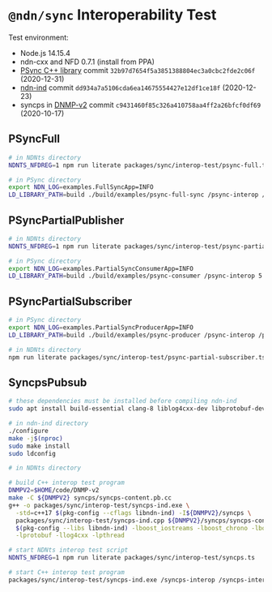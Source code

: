 # `@ndn/sync` Interoperability Test

Test environment:

* Node.js 14.15.4
* ndn-cxx and NFD 0.7.1 (install from PPA)
* [PSync C++ library](https://github.com/named-data/PSync) commit `32b97d7654f5a3851388804ec3a0cbc2fde2c06f` (2020-12-31)
* [ndn-ind](https://github.com/operantnetworks/ndn-ind) commit `dd934a7a5106cda6ea14675554427e12df1ce18f` (2020-12-23)
* syncps in [DNMP-v2](https://github.com/pollere/DNMP-v2) commit `c9431460f85c326a410758aa4ff2a26bfcf0df69` (2020-10-17)

## PSyncFull

```bash
# in NDNts directory
NDNTS_NFDREG=1 npm run literate packages/sync/interop-test/psync-full.ts

# in PSync directory
export NDN_LOG=examples.FullSyncApp=INFO
LD_LIBRARY_PATH=build ./build/examples/psync-full-sync /psync-interop /psync-memphis/${RANDOM} 10 1000
```

## PSyncPartialPublisher

```bash
# in NDNts directory
NDNTS_NFDREG=1 npm run literate packages/sync/interop-test/psync-partial-publisher.ts

# in PSync directory
export NDN_LOG=examples.PartialSyncConsumerApp=INFO
LD_LIBRARY_PATH=build ./build/examples/psync-consumer /psync-interop 5
```

## PSyncPartialSubscriber

```bash
# in PSync directory
export NDN_LOG=examples.PartialSyncProducerApp=INFO
LD_LIBRARY_PATH=build ./build/examples/psync-producer /psync-interop /psync-memphis/${RANDOM} 10 1000

# in NDNts directory
npm run literate packages/sync/interop-test/psync-partial-subscriber.ts
```

## SyncpsPubsub

```bash
# these dependencies must be installed before compiling ndn-ind
sudo apt install build-essential clang-8 liblog4cxx-dev libprotobuf-dev libssl-dev protobuf-compiler

# in ndn-ind directory
./configure
make -j$(nproc)
sudo make install
sudo ldconfig

# in NDNts directory

# build C++ interop test program
DNMPV2=$HOME/code/DNMP-v2
make -C ${DNMPV2} syncps/syncps-content.pb.cc
g++ -o packages/sync/interop-test/syncps-ind.exe \
  -std=c++17 $(pkg-config --cflags libndn-ind) -I${DNMPV2}/syncps \
  packages/sync/interop-test/syncps-ind.cpp ${DNMPV2}/syncps/syncps-content.pb.cc \
  $(pkg-config --libs libndn-ind) -lboost_iostreams -lboost_chrono -lboost_system \
  -lprotobuf -llog4cxx -lpthread

# start NDNts interop test script
NDNTS_NFDREG=1 npm run literate packages/sync/interop-test/syncps.ts

# start C++ interop test program
packages/sync/interop-test/syncps-ind.exe /syncps-interop /syncps-interop-data /syncps-interop-data/ind/$RANDOM >/dev/null
```

